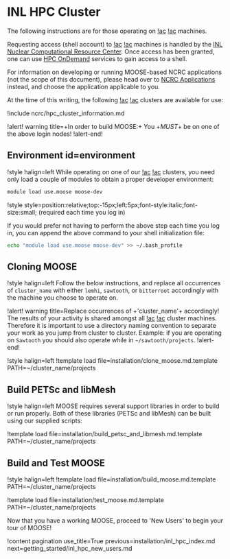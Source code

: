 # INL HPC Cluster

The following instructions are for those operating on [!ac](INL) [!ac](HPC) machines.

Requesting access (shell account) to [!ac](INL) [!ac](HPC) machines is handled by the
[INL Nuclear Computational Resource Center](https://inl.gov/ncrc/). Once access has been granted,
one can use [HPC OnDemand](hpc_ondemand.md) services to gain access to a shell.

For information on developing or running MOOSE-based NCRC applications (not the scope of this
document), please head over to [NCRC Applications](help/inl/applications.md) instead, and choose the
application applicable to you.

At the time of this writing, the following [!ac](INL) [!ac](HPC) clusters are available for use:

!include ncrc/hpc_cluster_information.md

!alert! warning title=+In order to build MOOSE:+
You +*MUST*+ be on one of the above login nodes!
!alert-end!

## Environment id=environment

!style halign=left
While operating on one of our [!ac](INL) [!ac](HPC) clusters, you need only load a couple of
modules to obtain a proper developer environment:

```bash
module load use.moose moose-dev
```

!style style=position:relative;top:-15px;left:5px;font-style:italic;font-size:small;
(required each time you log in)

If you would prefer not having to perform the above step each time you log in, you can append the
above command to your shell initialization file:

```bash
echo "module load use.moose moose-dev" >> ~/.bash_profile
```

## Cloning MOOSE

!style halign=left
Follow the below instructions, and replace all occurrences of `cluster_name` with either `lemhi`,
`sawtooth`, or `bitterroot` accordingly with the machine you choose to operate on.

!alert! warning title=Replace occurrences of +'cluster_name'+ accordingly!
The results of your activity is shared amongst all [!ac](INL) [!ac](HPC) cluster machines. Therefore
it is important to use a directory naming convention to separate your work as you jump from cluster
to cluster. Example: if you are operating on `Sawtooth` you should also operate while in
`~/sawtooth/projects`.
!alert-end!

!style halign=left
!template load file=installation/clone_moose.md.template PATH=~/cluster_name/projects

## Build PETSc and libMesh

!style halign=left
MOOSE requires several support libraries in order to build or run properly. Both of these libraries
(PETSc and libMesh) can be built using our supplied scripts:

!template load file=installation/build_petsc_and_libmesh.md.template PATH=~/cluster_name/projects

## Build and Test MOOSE

!style halign=left
!template load file=installation/build_moose.md.template PATH=~/cluster_name/projects

!template load file=installation/test_moose.md.template PATH=~/cluster_name/projects

Now that you have a working MOOSE, proceed to 'New Users' to begin your tour of MOOSE!

!content pagination use_title=True
                    previous=installation/inl_hpc_index.md
                    next=getting_started/inl_hpc_new_users.md
